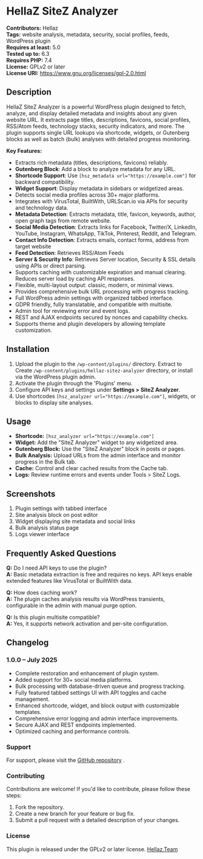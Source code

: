 # HellaZ SiteZ Analyzer

**Contributors:** Hellaz  
**Tags:** website analysis, metadata, security, social profiles, feeds, WordPress plugin  
**Requires at least:** 5.0  
**Tested up to:** 6.3  
**Requires PHP:** 7.4  
**License:** GPLv2 or later  
**License URI:** https://www.gnu.org/licenses/gpl-2.0.html  

## Description

HellaZ SiteZ Analyzer is a powerful WordPress plugin designed to fetch, analyze, and display detailed metadata and insights about any given website URL. It extracts page titles, descriptions, favicons, social profiles, RSS/Atom feeds, technology stacks, security indicators, and more. The plugin supports single URL lookups via shortcode, widgets, or Gutenberg blocks as well as batch (bulk) analyses with detailed progress monitoring.

**Key Features:**

- Extracts rich metadata (titles, descriptions, favicons) reliably.
- **Gutenberg Block**: Add a block to analyze metadata for any URL.
- **Shortcode Support**: Use `[hsz_metadata url="https://example.com"]` for backward compatibility.
- **Widget Support**: Display metadata in sidebars or widgetized areas.
- Detects social media profiles across 30+ major platforms.
- Integrates with VirusTotal, BuiltWith, URLScan.io via APIs for security and technology data.
- **Metadata Detection**:  Extracts metadata, title, favicon, keywords, author, open graph tags from remote website.
- **Social Media Detection**: Extracts links for Facebook, Twitter/X, LinkedIn, YouTube, Instagram, WhatsApp, TikTok, Pinterest, Reddit, and Telegram.
- **Contact Info Detection**: Extracts emails, contact forms, address from target website
- **Feed Detection**: Retrieves RSS/Atom Feeds
- **Server & Security Info**: Retrieves Server location, Security & SSL details using APIs or direct parsing.
- Supports caching with customizable expiration and manual clearing. Reduces server load by caching API responses.
- Flexible, multi-layout output: classic, modern, or minimal views.
- Provides comprehensive bulk URL processing with progress tracking.
- Full WordPress admin settings with organized tabbed interface.
- GDPR friendly, fully translatable, and compatible with multisite.
- Admin tool for reviewing error and event logs.
- REST and AJAX endpoints secured by nonces and capability checks.
- Supports theme and plugin developers by allowing template customization.

## Installation
1. Upload the plugin to the `/wp-content/plugins/` directory. Extract to Create `/wp-content/plugins/hellaz-sitez-analyzer` directory, or install via the WordPress plugin admin.
2. Activate the plugin through the 'Plugins' menu.
3. Configure API keys and settings under **Settings > SiteZ Analyzer**.
4. Use shortcodes `[hsz_analyzer url="https://example.com"]`, widgets, or blocks to display site analyses.

## Usage

- **Shortcode:** `[hsz_analyzer url="https://example.com"]`
- **Widget:** Add the "SiteZ Analyzer" widget to any widgetized area.
- **Gutenberg Block:** Use the "SiteZ Analyzer" block in posts or pages.
- **Bulk Analysis:** Upload URLs from the admin interface and monitor progress in the Bulk tab.
- **Cache:** Control and clear cached results from the Cache tab.
- **Logs:** Review runtime errors and events under Tools > SiteZ Logs.

## Screenshots

1. Plugin settings with tabbed interface  
2. Site analysis block on post editor  
3. Widget displaying site metadata and social links  
4. Bulk analysis status page  
5. Logs viewer interface  

## Frequently Asked Questions

**Q:** Do I need API keys to use the plugin?  
**A:** Basic metadata extraction is free and requires no keys. API keys enable extended features like VirusTotal or BuiltWith data.

**Q:** How does caching work?  
**A:** The plugin caches analysis results via WordPress transients, configurable in the admin with manual purge option.

**Q:** Is this plugin multisite compatible?  
**A:** Yes, it supports network activation and per-site configuration.

## Changelog

### 1.0.0 – July 2025

- Complete restoration and enhancement of plugin system.
- Added support for 30+ social media platforms.
- Bulk processing with database-driven queue and progress tracking.
- Fully featured tabbed settings UI with API toggles and cache management.
- Enhanced shortcode, widget, and block output with customizable templates.
- Comprehensive error logging and admin interface improvements.
- Secure AJAX and REST endpoints implemented.
- Optimized caching and performance controls.



### Support
For support, please visit the [GitHub repository](https://github.com/hellaz/HellaZ-SiteZ-Analyzer/) .

### Contributing
Contributions are welcome! If you'd like to contribute, please follow these steps:

1. Fork the repository. 
2. Create a new branch for your feature or bug fix.
3. Submit a pull request with a detailed description of your changes.

### License
This plugin is released under the GPLv2 or later license.
[Hellaz.Team](https://hellaz.net)  


